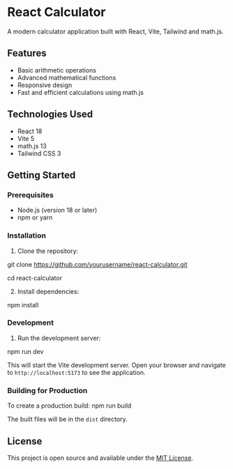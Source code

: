 # React Calculator

A modern calculator application built with React, Vite, Tailwind and math.js.

## Features

- Basic arithmetic operations
- Advanced mathematical functions
- Responsive design
- Fast and efficient calculations using math.js

## Technologies Used

- React 18
- Vite 5
- math.js 13
- Tailwind CSS 3

## Getting Started

### Prerequisites

- Node.js (version 18 or later)
- npm or yarn

### Installation

1. Clone the repository:

git clone https://github.com/yourusername/react-calculator.git 

cd react-calculator

2. Install dependencies:

npm install

### Development

1. Run the development server:
   
npm run dev

This will start the Vite development server. Open your browser and navigate to `http://localhost:5173` to see the application.

### Building for Production

To create a production build:
npm run build

The built files will be in the `dist` directory.

## License

This project is open source and available under the [MIT License](LICENSE).
